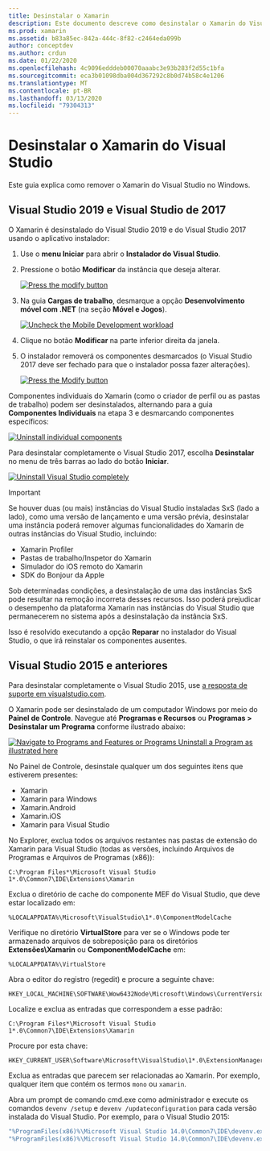 ```yaml
---
title: Desinstalar o Xamarin
description: Este documento descreve como desinstalar o Xamarin do Visual Studio no Windows.
ms.prod: xamarin
ms.assetid: b83a85ec-842a-444c-8f82-c2464eda099b
author: conceptdev
ms.author: crdun
ms.date: 01/22/2020
ms.openlocfilehash: 4c9096edddeb00070aaabc3e93b283f2d55c1bfa
ms.sourcegitcommit: eca3b01098dba004d367292c8b0d74b58c4e1206
ms.translationtype: MT
ms.contentlocale: pt-BR
ms.lasthandoff: 03/13/2020
ms.locfileid: "79304313"
---
```

# <a name="uninstall-xamarin-from-visual-studio"></a>Desinstalar o Xamarin do Visual Studio

Este guia explica como remover o Xamarin do Visual Studio no Windows.

<a name="uninstallvs2017" />

## <a name="visual-studio-2019-and-visual-studio-2017"></a>Visual Studio 2019 e Visual Studio de 2017

O Xamarin é desinstalado do Visual Studio 2019 e do Visual Studio 2017 usando o aplicativo instalador:

1. Use o **menu Iniciar** para abrir o **Instalador do Visual Studio**.

2. Pressione o botão **Modificar** da instância que deseja alterar.

    [![](uninstalling-xamarin-images/vs2017-02-sml.png "Press the modify button")](uninstalling-xamarin-images/vs2017-02.png#lightbox)

3. Na guia **Cargas de trabalho**, desmarque a opção **Desenvolvimento móvel com .NET** (na seção **Móvel e Jogos**).

    [![](uninstalling-xamarin-images/vs2017-03-sml.png "Uncheck the Mobile Development workload")](uninstalling-xamarin-images/vs2017-03.png#lightbox)

4. Clique no botão **Modificar** na parte inferior direita da janela.

5. O instalador removerá os componentes desmarcados (o Visual Studio 2017 deve ser fechado para que o instalador possa fazer alterações).

    [![](uninstalling-xamarin-images/vs2017-04-sml.png "Press the Modify button")](uninstalling-xamarin-images/vs2017-04.png#lightbox)

Componentes individuais do Xamarin (como o criador de perfil ou as pastas de trabalho) podem ser desinstalados, alternando para a guia **Componentes Individuais** na etapa 3 e desmarcando componentes específicos:

[![](uninstalling-xamarin-images/vs2017-components-sml.png "Uninstall individual components")](uninstalling-xamarin-images/vs2017-components.png#lightbox)

Para desinstalar completamente o Visual Studio 2017, escolha **Desinstalar** no menu de três barras ao lado do botão **Iniciar**.

[![](uninstalling-xamarin-images/vs2017-uninstall-sml.png "Uninstall Visual Studio completely")](uninstalling-xamarin-images/vs2017-uninstall.png#lightbox)

> [!IMPORTANT]
> Se houver duas (ou mais) instâncias do Visual Studio instaladas SxS (lado a lado), como uma versão de lançamento e uma versão prévia, desinstalar uma instância poderá remover algumas funcionalidades do Xamarin de outras instâncias do Visual Studio, incluindo:
>
> - Xamarin Profiler
> - Pastas de trabalho/Inspetor do Xamarin
> - Simulador do iOS remoto do Xamarin
> - SDK do Bonjour da Apple
>
> Sob determinadas condições, a desinstalação de uma das instâncias SxS pode resultar na remoção incorreta desses recursos. Isso poderá prejudicar o desempenho da plataforma Xamarin nas instâncias do Visual Studio que permanecerem no sistema após a desinstalação da instância SxS.
>
>Isso é resolvido executando a opção **Reparar** no instalador do Visual Studio, o que irá reinstalar os componentes ausentes.

<a name="uninstallvs2015"></a>

## <a name="visual-studio-2015-and-earlier"></a>Visual Studio 2015 e anteriores

Para desinstalar completamente o Visual Studio 2015, use [a resposta de suporte em visualstudio.com](https://visualstudio.microsoft.com/vs/support/vs2015/uninstall-visual-studio-2015/).

O Xamarin pode ser desinstalado de um computador Windows por meio do **Painel de Controle**. Navegue até **Programas e Recursos** ou **Programas > Desinstalar um Programa** conforme ilustrado abaixo:

 [![](uninstalling-xamarin-images/image3.png "Navigate to Programs and Features or Programs  Uninstall a Program as illustrated here")](uninstalling-xamarin-images/image3.png#lightbox)

No Painel de Controle, desinstale qualquer um dos seguintes itens que estiverem presentes:

- Xamarin
- Xamarin para Windows
- Xamarin.Android
- Xamarin.iOS
- Xamarin para Visual Studio

No Explorer, exclua todos os arquivos restantes nas pastas de extensão do Xamarin para Visual Studio (todas as versões, incluindo Arquivos de Programas e Arquivos de Programas (x86)):

```
C:\Program Files*\Microsoft Visual Studio 1*.0\Common7\IDE\Extensions\Xamarin
```

Exclua o diretório de cache do componente MEF do Visual Studio, que deve estar localizado em:

```
%LOCALAPPDATA%\Microsoft\VisualStudio\1*.0\ComponentModelCache
```

Verifique no diretório **VirtualStore** para ver se o Windows pode ter armazenado arquivos de sobreposição para os diretórios **Extensões\Xamarin** ou **ComponentModelCache** em:

```
%LOCALAPPDATA%\VirtualStore
```

Abra o editor do registro (regedit) e procure a seguinte chave:

```
HKEY_LOCAL_MACHINE\SOFTWARE\Wow6432Node\Microsoft\Windows\CurrentVersion\SharedDlls
```

Localize e exclua as entradas que correspondem a esse padrão:

```
C:\Program Files*\Microsoft Visual Studio 1*.0\Common7\IDE\Extensions\Xamarin
```

Procure por esta chave:

```
HKEY_CURRENT_USER\Software\Microsoft\VisualStudio\1*.0\ExtensionManager\PendingDeletions
```

Exclua as entradas que parecem ser relacionadas ao Xamarin. Por exemplo, qualquer item que contém os termos `mono` ou `xamarin`.

Abra um prompt de comando cmd.exe como administrador e execute os comandos `devenv /setup` e `devenv /updateconfiguration` para cada versão instalada do Visual Studio. Por exemplo, para o Visual Studio 2015:

```cmd
"%ProgramFiles(x86)%\Microsoft Visual Studio 14.0\Common7\IDE\devenv.exe" /setup
"%ProgramFiles(x86)%\Microsoft Visual Studio 14.0\Common7\IDE\devenv.exe" /updateconfiguration
```
